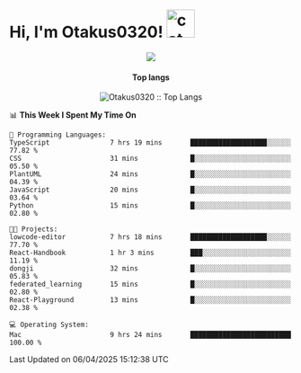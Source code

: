 <h1> Hi, I'm Otakus0320! <img src="https://media.giphy.com/media/mGcNjsfWAjY5AEZNw6/giphy.gif" width="50" alt="cat"></h1>

<p align="center"><a href="https://wakatime.com/@044d69d0-1253-4f60-96b6-5d19a0f9dde5"><img src="https://wakatime.com/badge/user/044d69d0-1253-4f60-96b6-5d19a0f9dde5.svg" /></a></p>

<h4 align="center">Top langs</h4>

<p align="center"><img src="https://github-readme-stats.vercel.app/api/top-langs/?username=Otakus0320&langs_count=10&theme=tokyonight&layout=compact&timestamp={{random_number}}" alt="Otakus0320 :: Top Langs" /></p>

<!--START_SECTION:waka-->
📊 **This Week I Spent My Time On** 

```text
💬 Programming Languages: 
TypeScript               7 hrs 19 mins       ███████████████████░░░░░░   77.82 % 
CSS                      31 mins             █░░░░░░░░░░░░░░░░░░░░░░░░   05.50 % 
PlantUML                 24 mins             █░░░░░░░░░░░░░░░░░░░░░░░░   04.39 % 
JavaScript               20 mins             █░░░░░░░░░░░░░░░░░░░░░░░░   03.64 % 
Python                   15 mins             █░░░░░░░░░░░░░░░░░░░░░░░░   02.80 % 

🐱‍💻 Projects: 
lowcode-editor           7 hrs 18 mins       ███████████████████░░░░░░   77.70 % 
React-Handbook           1 hr 3 mins         ███░░░░░░░░░░░░░░░░░░░░░░   11.19 % 
dongji                   32 mins             █░░░░░░░░░░░░░░░░░░░░░░░░   05.83 % 
federated_learning       15 mins             █░░░░░░░░░░░░░░░░░░░░░░░░   02.80 % 
React-Playground         13 mins             █░░░░░░░░░░░░░░░░░░░░░░░░   02.38 % 

💻 Operating System: 
Mac                      9 hrs 24 mins       █████████████████████████   100.00 % 
```


 Last Updated on 06/04/2025 15:12:38 UTC
<!--END_SECTION:waka-->

